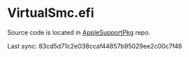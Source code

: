 VirtualSmc.efi
==============

Source code is located in [AppleSupportPkg](https://github.com/acidanthera/AppleSupportPkg) repo.

Last sync: 83cd5d71c2e038ccaf44857b95029ee2c00c7f46
